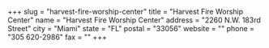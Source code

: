 +++
slug = "harvest-fire-worship-center"
title = "Harvest Fire Worship Center"
name = "Harvest Fire Worship Center"
address = "2260 N.W. 183rd Street"
city = "Miami"
state = "FL"
postal = "33056"
website = ""
phone = "305 620-2986"
fax = ""
+++
